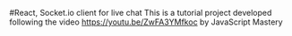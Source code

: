 #React, Socket.io client for live chat
This is a tutorial project developed following the video https://youtu.be/ZwFA3YMfkoc by JavaScript Mastery

